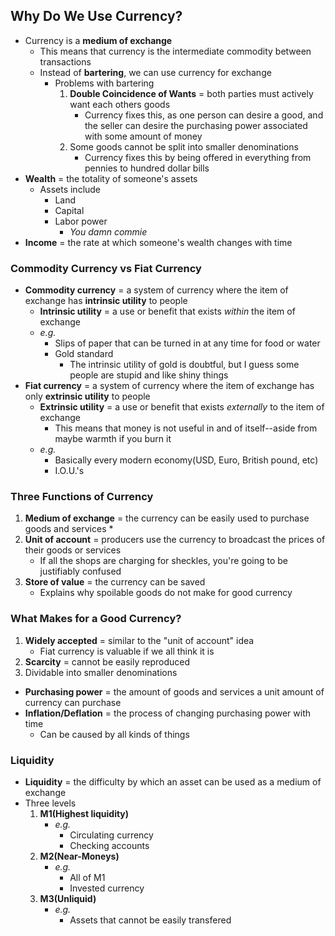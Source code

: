 ## Why Do We Use Currency?
- Currency is a **medium of exchange**
    * This means that currency is the intermediate commodity between transactions
    * Instead of **bartering**, we can use currency for exchange
        + Problems with bartering
            1. **Double Coincidence of Wants** = both parties must actively want each others goods
                - Currency fixes this, as one person can desire a good, and the seller can desire the purchasing power associated with some amount of money
            2. Some goods cannot be split into smaller denominations
                - Currency fixes this by being offered in everything from pennies to hundred dollar bills
- **Wealth** = the totality of someone's assets
    * Assets include
        + Land
        + Capital
        + Labor power
            - *You damn commie*
- **Income** = the rate at which someone's wealth changes with time

### Commodity Currency vs Fiat Currency
- **Commodity currency** = a system of currency where the item of exchange has **intrinsic utility** to people
    * **Intrinsic utility** = a use or benefit that exists *within* the item of exchange
    * *e.g.*
        + Slips of paper that can be turned in at any time for food or water
        + Gold standard
            - The intrinsic utility of gold is doubtful, but I guess some people are stupid and like shiny things
- **Fiat currency** = a system of currency where the item of exchange has only **extrinsic utility** to people
    * **Extrinsic utility** = a use or benefit that exists *externally* to the item of exchange
        + This means that money is not useful in and of itself--aside from maybe warmth if you burn it
    * *e.g.*
        - Basically every modern economy(USD, Euro, British pound, etc)
        - I.O.U.'s

### Three Functions of Currency
1. **Medium of exchange** = the currency can be easily used to purchase goods and services
    *
2. **Unit of account** = producers use the currency to broadcast the prices of their goods or services
    * If all the shops are charging for sheckles, you're going to be justifiably confused
3. **Store of value** = the currency can be saved
    * Explains why spoilable goods do not make for good currency

### What Makes for a Good Currency?
1. **Widely accepted** = similar to the "unit of account" idea
    * Fiat currency is valuable if we all think it is
2. **Scarcity** = cannot be easily reproduced
3. Dividable into smaller denominations
- **Purchasing power** = the amount of goods and services a unit amount of currency can purchase
- **Inflation/Deflation** = the process of changing purchasing power with time
    * Can be caused by all kinds of things

### Liquidity
- **Liquidity** = the difficulty by which an asset can be used as a medium of exchange
- Three levels
    1. **M1(Highest liquidity)**
        * *e.g.*
            + Circulating currency
            + Checking accounts
    2. **M2(Near-Moneys)**
        * *e.g.*
            + All of M1
            + Invested currency
    3. **M3(Unliquid)**
        * *e.g.*
            + Assets that cannot be easily transfered
